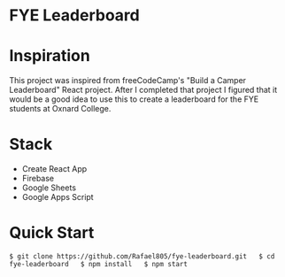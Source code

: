 # FYE Leaderboard

# Inspiration

This project was inspired from freeCodeCamp's "Build a Camper Leaderboard" React project. After I completed that project I figured that it would be a good idea to use this to create a leaderboard for the FYE students at Oxnard College.

# Stack
+ Create React App
+ Firebase
+ Google Sheets
+ Google Apps Script

# Quick Start
`
$ git clone https://github.com/Rafael805/fye-leaderboard.git  
$ cd fye-leaderboard  
$ npm install  
$ npm start  
`
